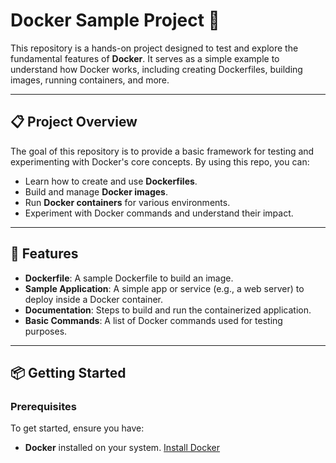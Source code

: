 # Docker Sample Project 🐳

This repository is a hands-on project designed to test and explore the fundamental features of **Docker**. It serves as a simple example to understand how Docker works, including creating Dockerfiles, building images, running containers, and more.

---

## 📋 Project Overview

The goal of this repository is to provide a basic framework for testing and experimenting with Docker's core concepts. By using this repo, you can:
- Learn how to create and use **Dockerfiles**.
- Build and manage **Docker images**.
- Run **Docker containers** for various environments.
- Experiment with Docker commands and understand their impact.

---

## 🚀 Features

- **Dockerfile**: A sample Dockerfile to build an image.
- **Sample Application**: A simple app or service (e.g., a web server) to deploy inside a Docker container.
- **Documentation**: Steps to build and run the containerized application.
- **Basic Commands**: A list of Docker commands used for testing purposes.

---

## 📦 Getting Started

### Prerequisites
To get started, ensure you have:
- **Docker** installed on your system. [Install Docker](https://docs.docker.com/get-docker/)

